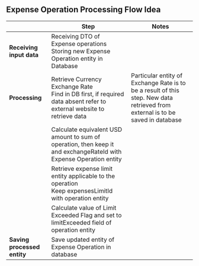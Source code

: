 ## Expense Operation Processing Flow Idea

|                             | Step                                                                                                                    | Notes                                                                                                                          |
|-----------------------------|-------------------------------------------------------------------------------------------------------------------------|--------------------------------------------------------------------------------------------------------------------------------|
| **Receiving input data**    | Receiving DTO of Expense operations<br>Storing new Expense Operation entity in Database                                 |                                                                                                                                |
| **Processing**              | Retrieve Currency Exchange Rate<br>Find in DB first, if required data absent refer to external website to retrieve data | Particular entity of Exchange Rate is to be a result of this step. New data retrieved from external is to be saved in database |
|                             | Calculate equivalent USD amount to sum of operation, then keep it and exchangeRateId with Expense Operation entity      |                                                                                                                                |        
|                             | Retrieve expense limit entity applicable to the operation<br/>Keep expensesLimitId with operation entity                |                                                                                                                                |
|                             | Calculate value of Limit Exceeded Flag and set to limitExceeded field of operation entity                               |                                                                                                                                |
| **Saving processed entity** | Save updated entity of Expense Operation in database                                                                    |                                                                                                                                |
